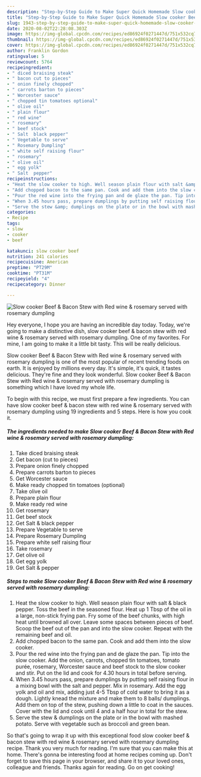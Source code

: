 ```yaml
---
description: "Step-by-Step Guide to Make Super Quick Homemade Slow cooker Beef &amp;amp; Bacon Stew with Red wine &amp;amp; rosemary served with rosemary dumpling"
title: "Step-by-Step Guide to Make Super Quick Homemade Slow cooker Beef &amp;amp; Bacon Stew with Red wine &amp;amp; rosemary served with rosemary dumpling"
slug: 1943-step-by-step-guide-to-make-super-quick-homemade-slow-cooker-beef-and-amp-bacon-stew-with-red-wine-and-amp-rosemary-served-with-rosemary-dumpling
date: 2020-08-02T22:28:08.303Z
image: https://img-global.cpcdn.com/recipes/ed86924f0271447d/751x532cq70/slow-cooker-beef-bacon-stew-with-red-wine-rosemary-served-with-rosemary-dumpling-recipe-main-photo.jpg
thumbnail: https://img-global.cpcdn.com/recipes/ed86924f0271447d/751x532cq70/slow-cooker-beef-bacon-stew-with-red-wine-rosemary-served-with-rosemary-dumpling-recipe-main-photo.jpg
cover: https://img-global.cpcdn.com/recipes/ed86924f0271447d/751x532cq70/slow-cooker-beef-bacon-stew-with-red-wine-rosemary-served-with-rosemary-dumpling-recipe-main-photo.jpg
author: Franklin Gordon
ratingvalue: 5
reviewcount: 5764
recipeingredient:
- " diced braising steak"
- " bacon cut to pieces"
- " onion finely chopped"
- " carrots barton to pieces"
- " Worcester sauce"
- " chopped tin tomatoes optional"
- " olive oil"
- " plain flour"
- " red wine"
- " rosemary"
- " beef stock"
- " Salt  black pepper"
- " Vegetable to serve"
- " Rosemary Dumpling"
- " white self raising flour"
- " rosemary"
- " olive oil"
- " egg yolk"
- " Salt  pepper"
recipeinstructions:
- "Heat the slow cooker to high. Well season plain flour with salt &amp; black pepper. Toss the beef in the seasoned flour. Heat up 1 Tbsp of the oil in a large, non-stick frying pan. Fry some of the beef chunks, with high heat until browned all over. Leave some spaces between pieces of beef. Scoop the beef out of the pan and into the slow cooker. Repeat with the remaining beef and oil."
- "Add chopped bacon to the same pan. Cook and add them into the slow cooker."
- "Pour the red wine into the frying pan and de glaze the pan. Tip into the slow cooker. Add the onion, carrots, chopped tin tomatoes, tomato purée, rosemary, Worcester sauce and beef stock to the slow cooker and stir. Put on the lid and cook for 4.30 hours in total before serving."
- "When 3.45 hours pass, prepare dumplings by putting self raising flour in a mixing bowl with the salt and pepper. Mix in rosemary. Add the egg yolk and oil and mix, adding just 4-5 Tbsp of cold water to bring it as a dough. Lightly knead the mixture and make them to 8 balls/ dumplings. Add them on top of the stew, pushing down a little to coat in the sauces. Cover with the lid and cook until 4 and a half hour in total for the stew."
- "Serve the stew &amp; dumplings on the plate or in the bowl with mashed potato. Serve with vegetable such as broccoli and green bean."
categories:
- Recipe
tags:
- slow
- cooker
- beef

katakunci: slow cooker beef 
nutrition: 241 calories
recipecuisine: American
preptime: "PT29M"
cooktime: "PT31M"
recipeyield: "4"
recipecategory: Dinner

---
```



![Slow cooker Beef &amp; Bacon Stew with Red wine &amp; rosemary served with rosemary dumpling](https://img-global.cpcdn.com/recipes/ed86924f0271447d/751x532cq70/slow-cooker-beef-bacon-stew-with-red-wine-rosemary-served-with-rosemary-dumpling-recipe-main-photo.jpg)

Hey everyone, I hope you are having an incredible day today. Today, we're going to make a distinctive dish, slow cooker beef &amp; bacon stew with red wine &amp; rosemary served with rosemary dumpling. One of my favorites. For mine, I am going to make it a little bit tasty. This will be really delicious.



Slow cooker Beef &amp; Bacon Stew with Red wine &amp; rosemary served with rosemary dumpling is one of the most popular of recent trending foods on earth. It is enjoyed by millions every day. It's simple, it's quick, it tastes delicious. They're fine and they look wonderful. Slow cooker Beef &amp; Bacon Stew with Red wine &amp; rosemary served with rosemary dumpling is something which I have loved my whole life.


To begin with this recipe, we must first prepare a few ingredients. You can have slow cooker beef &amp; bacon stew with red wine &amp; rosemary served with rosemary dumpling using 19 ingredients and 5 steps. Here is how you cook it.

<!--inarticleads1-->

##### The ingredients needed to make Slow cooker Beef &amp; Bacon Stew with Red wine &amp; rosemary served with rosemary dumpling:

1. Take  diced braising steak
1. Get  bacon (cut to pieces)
1. Prepare  onion finely chopped
1. Prepare  carrots barton to pieces
1. Get  Worcester sauce
1. Make ready  chopped tin tomatoes (optional)
1. Take  olive oil
1. Prepare  plain flour
1. Make ready  red wine
1. Get  rosemary
1. Get  beef stock
1. Get  Salt &amp; black pepper
1. Prepare  Vegetable to serve
1. Prepare  Rosemary Dumpling
1. Prepare  white self raising flour
1. Take  rosemary
1. Get  olive oil
1. Get  egg yolk
1. Get  Salt &amp; pepper




<!--inarticleads2-->

##### Steps to make Slow cooker Beef &amp; Bacon Stew with Red wine &amp; rosemary served with rosemary dumpling:

1. Heat the slow cooker to high. Well season plain flour with salt &amp; black pepper. Toss the beef in the seasoned flour. Heat up 1 Tbsp of the oil in a large, non-stick frying pan. Fry some of the beef chunks, with high heat until browned all over. Leave some spaces between pieces of beef. Scoop the beef out of the pan and into the slow cooker. Repeat with the remaining beef and oil.
1. Add chopped bacon to the same pan. Cook and add them into the slow cooker.
1. Pour the red wine into the frying pan and de glaze the pan. Tip into the slow cooker. Add the onion, carrots, chopped tin tomatoes, tomato purée, rosemary, Worcester sauce and beef stock to the slow cooker and stir. Put on the lid and cook for 4.30 hours in total before serving.
1. When 3.45 hours pass, prepare dumplings by putting self raising flour in a mixing bowl with the salt and pepper. Mix in rosemary. Add the egg yolk and oil and mix, adding just 4-5 Tbsp of cold water to bring it as a dough. Lightly knead the mixture and make them to 8 balls/ dumplings. Add them on top of the stew, pushing down a little to coat in the sauces. Cover with the lid and cook until 4 and a half hour in total for the stew.
1. Serve the stew &amp; dumplings on the plate or in the bowl with mashed potato. Serve with vegetable such as broccoli and green bean.




So that's going to wrap it up with this exceptional food slow cooker beef &amp; bacon stew with red wine &amp; rosemary served with rosemary dumpling recipe. Thank you very much for reading. I'm sure that you can make this at home. There's gonna be interesting food at home recipes coming up. Don't forget to save this page in your browser, and share it to your loved ones, colleague and friends. Thanks again for reading. Go on get cooking!

